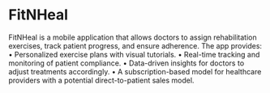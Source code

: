 # FitNHeal

FitNHeal is a mobile application that allows doctors to assign rehabilitation exercises, track
patient progress, and ensure adherence. The app provides: 
• Personalized exercise plans with visual tutorials.
• Real-time tracking and monitoring of patient compliance.
• Data-driven insights for doctors to adjust treatments accordingly.
• A subscription-based model for healthcare providers with a potential direct-to-patient
sales model. 
